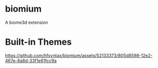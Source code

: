 # biomium
A biome3d extension

# Built-in Themes


https://github.com/hfsyntax/biomium/assets/52133373/805d8598-12e2-467e-8a8d-33f1e61fcc9a

